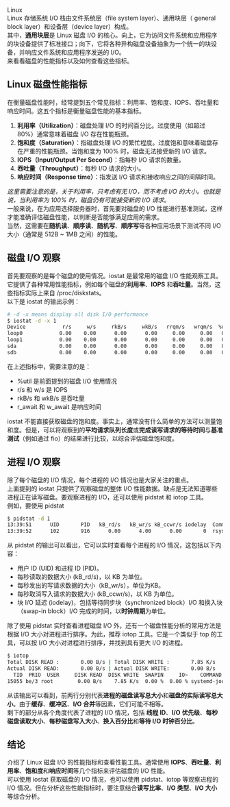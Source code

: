 Linux<br />Linux 存储系统 I/O 栈由文件系统层（file system layer）、通用块层（ general block layer）和设备层（device layer）构成。<br />其中，**通用块层**是 Linux 磁盘 I/O 的核心。向上，它为访问文件系统和应用程序的块设备提供了标准接口；向下，它将各种异构磁盘设备抽象为一个统一的块设备，并响应文件系统和应用程序发送的 I/O。<br />来看看磁盘的性能指标以及如何查看这些指标。
<a name="mXBXU"></a>
## Linux 磁盘性能指标
在衡量磁盘性能时，经常提到五个常见指标：利用率、饱和度、IOPS、吞吐量和响应时间。这五个指标是衡量磁盘性能的基本指标。

1. **利用率（Utilization）**：磁盘处理 I/O 的时间百分比。过度使用（如超过 80%）通常意味着磁盘 I/O 存在性能瓶颈。
2. **饱和度（Saturation）**：指磁盘处理 I/O 的繁忙程度。过度饱和意味着磁盘存在严重的性能瓶颈。当饱和度为 100% 时，磁盘无法接受新的 I/O 请求。
3. **IOPS（Input/Output Per Second）**：指每秒 I/O 请求的数量。
4. **吞吐量（Throughput）**：每秒 I/O 请求的大小。
5. **响应时间（Response time）**：指发送 I/O 请求和接收响应之间的间隔时间。

_这里需要注意的是，关于利用率，只考虑有无 I/O，而不考虑 I/O 的大小。也就是说，当利用率为 100% 时，磁盘仍有可能接受新的 I/O 请求。_<br />一般来说，在为应用选择服务器时，首先要对磁盘的 I/O 性能进行基准测试，这样才能准确评估磁盘性能，以判断是否能够满足应用的需求。<br />当然，这需要在**随机读**、**顺序读**、**随机写**、**顺序写**等各种应用场景下测试不同 I/O 大小（通常是 512B ~ 1MB 之间）的性能。
<a name="bpl0z"></a>
## 磁盘 I/O 观察
首先要观察的是每个磁盘的使用情况。iostat 是最常用的磁盘 I/O 性能观察工具。它提供了各种常用性能指标，例如每个磁盘的**利用率**、**IOPS** 和**吞吐量**。当然，这些指标实际上来自 /proc/diskstats。<br />以下是 iostat 的输出示例：
```bash
# -d -x means display all disk I/O performance
$ iostat -d -x 1 
Device            r/s     w/s     rkB/s     wkB/s   rrqm/s   wrqm/s  %rrqm  %wrqm r_await w_await aqu-sz rareq-sz wareq-sz  svctm  %util 
loop0            0.00    0.00      0.00      0.00     0.00     0.00   0.00   0.00    0.00    0.00   0.00     0.00     0.00   0.00   0.00 
loop1            0.00    0.00      0.00      0.00     0.00     0.00   0.00   0.00    0.00    0.00   0.00     0.00     0.00   0.00   0.00 
sda              0.00    0.00      0.00      0.00     0.00     0.00   0.00   0.00    0.00    0.00   0.00     0.00     0.00   0.00   0.00 
sdb              0.00    0.00      0.00      0.00     0.00     0.00   0.00   0.00    0.00    0.00   0.00     0.00     0.00   0.00   0.00
```
在上述指标中，需要注意的是：

- %util 是前面提到的磁盘 I/O 使用情况
- r/s 和 w/s 是 IOPS
- rkB/s 和 wkB/s 是吞吐量
- r_await 和 w_await 是响应时间

iostat 不能直接获取磁盘的饱和度。事实上，通常没有什么简单的方法可以测量饱和度。但是，可以将观察到的**平均请求队列长度**或**完成读写请求的等待时间**与**基准测试**（例如通过 fio）的结果进行比较，以综合评估磁盘饱和度。
<a name="e8AmF"></a>
## 进程 I/O 观察
除了每个磁盘的 I/O 情况，每个进程的 I/O 情况也是大家关注的重点。<br />上面提到的 iostat 只提供了观察磁盘的整体 I/O 性能数据。缺点是无法知道哪些进程正在读写磁盘。要观察进程的 I/O，还可以使用 pidstat 和 iotop 工具。<br />例如，要使用 pidstat
```bash
$ pidstat -d 1 
13:39:51      UID       PID   kB_rd/s   kB_wr/s kB_ccwr/s iodelay  Command 
13:39:52      102       916      0.00      4.00      0.00       0  rsyslogd
```
从 pidstat 的输出可以看出，它可以实时查看每个进程的 I/O 情况，这包括以下内容：

- 用户 ID (UID) 和进程 ID (PID)。
- 每秒读取的数据大小 (kB_rd/s)，以 KB 为单位。
- 每秒发出的写请求数据的大小（kB_wr/s），单位为KB。
- 每秒取消写入请求的数据大小 (kB_ccwr/s)，以 KB 为单位。
- 块 I/O 延迟 (iodelay)，包括等待同步块（synchronized block）I/O 和换入块（swap-in block）I/O 完成的时间，以**时钟周期**为单位。

除了使用 pidstat 实时查看进程磁盘 I/O 外，还有一个磁盘性能分析的常用方法是根据 I/O 大小对进程进行排序。为此，推荐 iotop 工具。它是一个类似于 top 的工具，可以按 I/O 大小对进程进行排序，并找到具有更大 I/O 的进程。
```bash
$ iotop
Total DISK READ :       0.00 B/s | Total DISK WRITE :       7.85 K/s 
Actual DISK READ:       0.00 B/s | Actual DISK WRITE:       0.00 B/s 
  TID  PRIO  USER     DISK READ  DISK WRITE  SWAPIN     IO>    COMMAND 
15055 be/3 root        0.00 B/s    7.85 K/s  0.00 %  0.00 % systemd-journald
```
从该输出可以看到，前两行分别代表**进程的磁盘读写总大小**和**磁盘的实际读写总大小**。由于**缓存**、**缓冲区**、**I/O 合并**等因素，它们可能不相等。<br />剩下的部分从各个角度代表了进程的 I/O 情况，包括 **线程 ID**、**I/O 优先级**、**每秒磁盘读取大小**、**每秒磁盘写入大小**、**换入百分比**和**等待 I/O 时钟百分比**。
<a name="sYxpg"></a>
## 结论
介绍了 Linux 磁盘 I/O 的性能指标和查看性能工具。通常使用 **IOPS**、**吞吐量**、**利用率**、**饱和度**和**响应时间**等几个指标来评估磁盘的 I/O 性能。<br />可以使用 iostat 获取磁盘的 I/O 情况，也可以使用 pidstat、iotop 等观察进程的 I/O 情况。但在分析这些性能指标时，要注意结合**读写比率**、**I/O 类型**、**I/O 大小**等综合分析。
